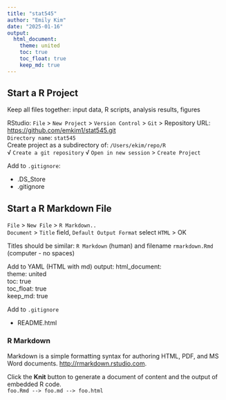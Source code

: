 ```yaml
---
title: "stat545"
author: "Emily Kim"
date: "2025-01-16"
output: 
  html_document:   
    theme: united  
    toc: true
    toc_float: true
    keep_md: true  
---
```




## Start a R Project
Keep all files together: input data, R scripts, analysis results, figures  

RStudio: `File` \> `New Project` \> `Version Control` \> `Git` \> 
Repository URL: https://github.com/emkim1/stat545.git  
`Directory name`: `stat545`  
Create project as a subdirectory of: `/Users/ekim/repo/R`\
√ `Create a git repository` √ `Open in new session` \> `Create Project` 

Add to `.gitignore`:

* .DS_Store  
* .gitignore   

## Start a R Markdown File

`File` \> `New File` \> `R Markdown..`\
`Document` \> `Title` field, `Default Output Format` select `HTML` \> OK

Titles should be similar: `R Markdown` (human) and filename `rmarkdown.Rmd` (computer - no spaces)  

Add to YAML (HTML with md)
output: 
  html_document:   
    theme: united  
    toc: true  
    toc_float: true  
    keep_md: true 

Add to `.gitignore`  

* README.html

### R Markdown

Markdown is a simple formatting syntax for authoring HTML, PDF, and MS Word documents. <http://rmarkdown.rstudio.com>.

Click the **Knit** button to generate a document of content and the output of embedded R code.  
`foo.Rmd --> foo.md --> foo.html`

